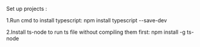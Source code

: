 
Set up projects : 

1.Run cmd to install typescript: 
npm install typescript --save-dev 

2.Install ts-node to run ts file without compiling them first:
npm install -g ts-node 